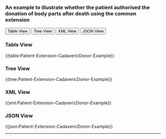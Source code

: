 ### An example to illustrate whether the patient authorised the donation of body parts after death using the common extension

<div class="tab">
 <button class="tablinks active" onclick="openTab(event, 'Table View')">Table View</button>
<button class="tablinks" onclick="openTab(event, 'Tree View')">Tree View</button>
  <button class="tablinks" onclick="openTab(event, 'XML View')">XML View</button>
  <button class="tablinks" onclick="openTab(event, 'JSON View')">JSON View</button>
</div>


<div id="Table View" class="tabcontent" style="display:block">
  <h3>Table View</h3>
{{table:Patient-Extension-CadavericDonor-Example}}
</div>

<div id="Tree View" class="tabcontent">
  <h3>Tree View</h3>
{{tree:Patient-Extension-CadavericDonor-Example}}
</div>

<div id="XML View" class="tabcontent">
  <h3>XML View</h3>
{{xml:Patient-Extension-CadavericDonor-Example}}
</div>

<div id="JSON View" class="tabcontent">
  <h3>JSON View</h3>
{{json:Patient-Extension-CadavericDonor-Example}}
</div>

---